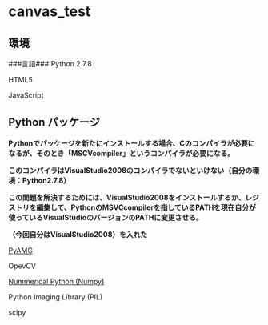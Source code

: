 canvas_test
===========

環境
-------
###言語###
Python 2.7.8

HTML5

JavaScript

Python パッケージ
------
**Pythonでパッケージを新たにインストールする場合、Cのコンパイラが必要になるが、そのとき「MSCVcompiler」というコンパイラが必要になる。**

**このコンパイラはVisualStudio2008のコンパイラでないといけない（自分の環境：Python2.7.8）**

**この問題を解決するためには、VisualStudio2008をインストールするか、レジストリを編集して、PythonのMSVCcompilerを指しているPATHを現在自分が使っているVisualStudioのバージョンのPATHに変更させる。**

**（今回自分はVisualStudio2008）を入れた**

[PyAMG](https://github.com/pyamg/pyamg)

OpevCV

[Nummerical Python (Numpy)](http://sourceforge.net/projects/numpy/)

Python Imaging Library (PIL)

scipy
